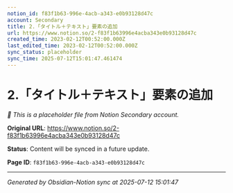 ```yaml
---
notion_id: f83f1b63-996e-4acb-a343-e0b93128d47c
account: Secondary
title: 2.「タイトル＋テキスト」要素の追加
url: https://www.notion.so/2-f83f1b63996e4acba343e0b93128d47c
created_time: 2023-02-12T00:52:00.000Z
last_edited_time: 2023-02-12T00:52:00.000Z
sync_status: placeholder
sync_time: 2025-07-12T15:01:47.461474
---
```


# 2.「タイトル＋テキスト」要素の追加

*🔄 This is a placeholder file from Notion Secondary account.*

**Original URL**: https://www.notion.so/2-f83f1b63996e4acba343e0b93128d47c

**Status**: Content will be synced in a future update.

**Page ID**: `f83f1b63-996e-4acb-a343-e0b93128d47c`

---

*Generated by Obsidian-Notion sync at 2025-07-12 15:01:47*
